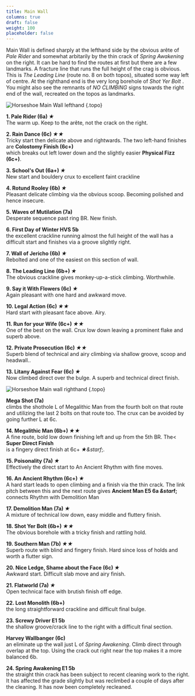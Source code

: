 ```yaml
---
title: Main Wall
columns: true
draft: false
weight: 100
placeholder: false
---
```


Main Wall is defined sharply at the lefthand side by the obvious arête of *Pale Rider* and somewhat arbitarily by the thin crack of *Spring Awakening* on the right. It can be hard to find the routes at first but there are a few landmarks. A fracture line that runs the full height of the crag is obvious. This is  *The Leading Line* (route no. 8 on both topos), situated some way left of centre. At the righthand end is the very long borehole of *Shot Yer Bolt* . You might also see the remnants of *NO CLIMBING* signs towards the right end of the wall, recreated on the topos as landmarks.

![Horseshoe Main Wall lefthand](/img/peak/stoney/horseshoe-main-wall-left.jpg)
{.topo}


**1. Pale Rider (6a) *&starf;***  
The warm up. Keep to the arête, not the crack on the right.

**2. Rain Dance (6c) *&starf;&starf;***  
Tricky start then delicate above and rightwards. The two left-hand finishes are **Colostomy Finish (6c+)**  
which breaks out left lower down and the slightly easier **Physical Fizz (6c+)**.

**3. School's Out (6a+) *&starf;***  
New start and bouldery crux to excellent faint crackline

**4. Rotund Rooley (6b) *&starf;***  
Pleasant delicate climbing via the obvious scoop. Becoming polished and hence insecure.

**5. Waves of Mutilation (7a)**  
Desperate sequence past ring BR. New finish.

**6. First Day of Winter HVS 5b**  
the excellent crackline running almost the full height of the wall has a difficult start and finishes via a groove slightly right.

**7. Wall of Jericho (6b) *&starf;***  
Rebolted and one of the easiest on this section of wall.

**8. The Leading Line (6b+) *&starf;***  
The obvious crackline gives monkey-up-a-stick climbing. Worthwhile.

**9. Say it With Flowers (6c) *&starf;***  
Again pleasant with one hard and awkward move. 

**10. Legal Action (6c) *&starf;&starf;***  
Hard start with pleasant face above. Airy.

**11. Run for your Wife (6c+) *&starf;&starf;***  
One of the best on the wall. Crux low down leaving a prominent flake and superb above. 

**12. Private Prosecution (6c) *&starf;&starf;***  
Superb blend of technical and airy climbing via shallow groove, scoop and headwall.. 

**13. Litany Against Fear (6c) *&starf;***  
Now climbed direct over the bulge. A superb and technical direct finish.

![Horseshoe Main wall righthand](/img/peak/stoney/horseshoe-main-wall-right.jpg)
{.topo}

**Mega Shot (7a)**  
climbs the shothole L of Megalithic Man from the fourth bolt on that route and utilizing the last 2 bolts on that route too. The crux can be avoided by going further L at 6c.

**14. Megalithic Man (6b+) *&starf;&starf;***  
A fine route, bold low down finishing left and up from the 5th BR. The< **Super Direct Finish**  
is a fingery direct finish at 6c+ *&starf;&starf*;.

**15. Poisonality (7a) *&starf;***  
Effectively the direct start to An Ancient Rhythm with fine moves. 

**16. An Ancient Rhythm (6c+) *&starf;***  
A hard start leads to open climbing and a finish via the thin crack. The link pitch between this and the next route gives **Ancient Man E5 6a *&star*f;**  
connects Rhythm with Demolition Man

**17. Demolition Man (7a) *&starf;***  
A mixture of technical low down, easy middle and fluttery finish.


**18. Shot Yer Bolt (6b+) *&starf;&starf;***  
The obvious borehole with a tricky finish and rattling hold.

**19. Southern Man (7b) *&starf;&starf;***  
Superb route with blind and fingery finish. Hard since loss of holds and worth a flutter sign.

**20. Nice Ledge, Shame about the Face (6c) *&starf;***  
Awkward start. Difficult slab move and airy finish. 

**21. Flatworld (7a) *&starf;***  
Open technical face with brutish finish off edge.

**22. Lost Monolith (6b+)**  
the long straightforward crackline and difficult final bulge.

**23. Screwy Driver E1 5b**  
the shallow groove/crack line to the right with a difficult final section.

**Harvey Wallbanger (6c)**  
an eliminate up the wall just L of *Spring Awakening*. Climb direct through overlap at the top. Using the crack out right near the top makes it a more balanced 6b.

**24. Spring Awakening E1 5b**  
 the straight thin crack has been subject to recent cleaning work to the right. It has affected the grade slightly but was reclimbed a couple of days after the cleaning. It has now been completely recleaned.


